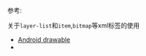 参考:

关于```layer-list```和```item```,```bitmap```等xml标签的使用
- [Android drawable](https://developer.android.com/guide/topics/resources/drawable-resource#Shape)
- []()
